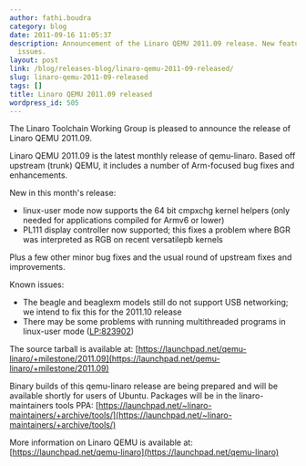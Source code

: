 ```yaml
---
author: fathi.boudra
category: blog
date: 2011-09-16 11:05:37
description: Announcement of the Linaro QEMU 2011.09 release. New features and known
  issues.
layout: post
link: /blog/releases-blog/linaro-qemu-2011-09-released/
slug: linaro-qemu-2011-09-released
tags: []
title: Linaro QEMU 2011.09 released
wordpress_id: 505
---
```


The Linaro Toolchain Working Group is pleased to announce the release of Linaro QEMU 2011.09.

Linaro QEMU 2011.09 is the latest monthly release of qemu-linaro. Based off upstream (trunk) QEMU, it includes a number of Arm-focused bug fixes and enhancements.

New in this month's release:

- linux-user mode now supports the 64 bit cmpxchg kernel helpers (only needed for applications compiled for Armv6 or lower)
- PL111 display controller now supported; this fixes a problem where BGR was interpreted as RGB on recent versatilepb kernels

Plus a few other minor bug fixes and the usual round of upstream fixes and improvements.

Known issues:

- The beagle and beaglexm models still do not support USB networking; we intend to fix this for the 2011.10 release
- There may be some problems with running multithreaded programs in linux-user mode ([LP:823902](http://bugs.launchpad.net/bugs/823902))

The source tarball is available at:
[https://launchpad.net/qemu-linaro/+milestone/2011.09](https://launchpad.net/qemu-linaro/+milestone/2011.09)

Binary builds of this qemu-linaro release are being prepared and will be available shortly for users of Ubuntu. Packages will be in the linaro-maintainers tools PPA:
[https://launchpad.net/~linaro-maintainers/+archive/tools/](https://launchpad.net/~linaro-maintainers/+archive/tools/)

More information on Linaro QEMU is available at:
[https://launchpad.net/qemu-linaro](https://launchpad.net/qemu-linaro)
